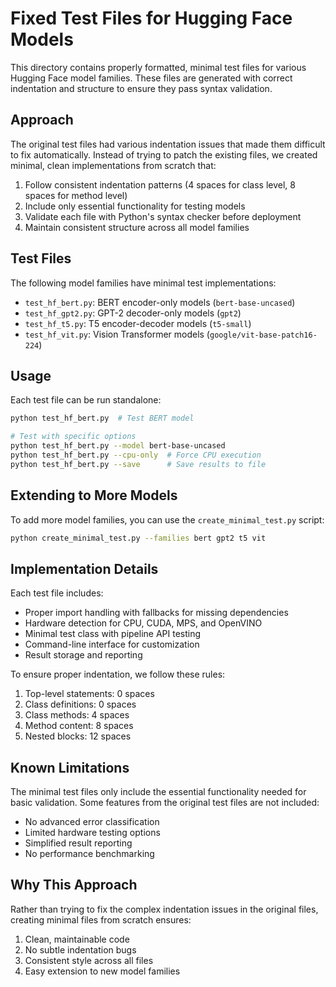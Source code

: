 # Fixed Test Files for Hugging Face Models

This directory contains properly formatted, minimal test files for various Hugging Face model families. These files are generated with correct indentation and structure to ensure they pass syntax validation.

## Approach

The original test files had various indentation issues that made them difficult to fix automatically. Instead of trying to patch the existing files, we created minimal, clean implementations from scratch that:

1. Follow consistent indentation patterns (4 spaces for class level, 8 spaces for method level)
2. Include only essential functionality for testing models
3. Validate each file with Python's syntax checker before deployment
4. Maintain consistent structure across all model families

## Test Files

The following model families have minimal test implementations:

- `test_hf_bert.py`: BERT encoder-only models (`bert-base-uncased`)
- `test_hf_gpt2.py`: GPT-2 decoder-only models (`gpt2`)
- `test_hf_t5.py`: T5 encoder-decoder models (`t5-small`)
- `test_hf_vit.py`: Vision Transformer models (`google/vit-base-patch16-224`)

## Usage

Each test file can be run standalone:

```bash
python test_hf_bert.py  # Test BERT model

# Test with specific options
python test_hf_bert.py --model bert-base-uncased
python test_hf_bert.py --cpu-only  # Force CPU execution
python test_hf_bert.py --save      # Save results to file
```

## Extending to More Models

To add more model families, you can use the `create_minimal_test.py` script:

```bash
python create_minimal_test.py --families bert gpt2 t5 vit
```

## Implementation Details

Each test file includes:

- Proper import handling with fallbacks for missing dependencies
- Hardware detection for CPU, CUDA, MPS, and OpenVINO
- Minimal test class with pipeline API testing
- Command-line interface for customization
- Result storage and reporting

To ensure proper indentation, we follow these rules:

1. Top-level statements: 0 spaces
2. Class definitions: 0 spaces
3. Class methods: 4 spaces
4. Method content: 8 spaces
5. Nested blocks: 12 spaces

## Known Limitations

The minimal test files only include the essential functionality needed for basic validation. Some features from the original test files are not included:

- No advanced error classification
- Limited hardware testing options
- Simplified result reporting
- No performance benchmarking

## Why This Approach

Rather than trying to fix the complex indentation issues in the original files, creating minimal files from scratch ensures:

1. Clean, maintainable code
2. No subtle indentation bugs
3. Consistent style across all files
4. Easy extension to new model families